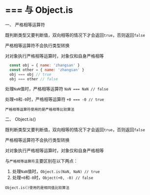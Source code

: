# === 与 Object.is

一、 严格相等运算符

既判断类型又要判断值，双向相等的情况下才会返回`true`，否则返回`false`

严格相等运算符不会执行类型转换

对对象执行严格相等运算时，对象仅和自身严格相等

```js
  const obj = { name: 'zhangsan' }
  const other = { name: 'zhangsan' }
  obj === obj // true
  obj === other // false
```

处理`NaN`值时，严格相等运算符 `NaN === NaN // false`

处理`+0`和`-0`时，严格相等运算符 `+0 === -0 // true`

`严格相等运算符使用的是严格相等比较算法`

二、 Object.is()

既判断类型又要判断值，双向相等的情况下才会返回`true`，否则返回`false`

严格相等运算符不会执行类型转换

对对象执行严格相等运算时，对象仅和自身严格相等

与`严格相等运算符`主要区别在以下两点：

1. 处理`NaN`值时，`Object.is(NaN, NaN) // true`
2. 处理`+0`和`-0`时，`Object(+0, -0) // false`

`Object.is()使用的是相同值比较算法`
